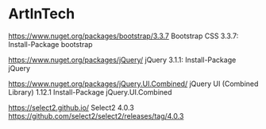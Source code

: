 # ArtInTech

https://www.nuget.org/packages/bootstrap/3.3.7
Bootstrap CSS 3.3.7:
Install-Package bootstrap

https://www.nuget.org/packages/jQuery/
jQuery 3.1.1:
Install-Package jQuery

https://www.nuget.org/packages/jQuery.UI.Combined/
jQuery UI (Combined Library) 1.12.1
Install-Package jQuery.UI.Combined

https://select2.github.io/
Select2 4.0.3
https://github.com/select2/select2/releases/tag/4.0.3
